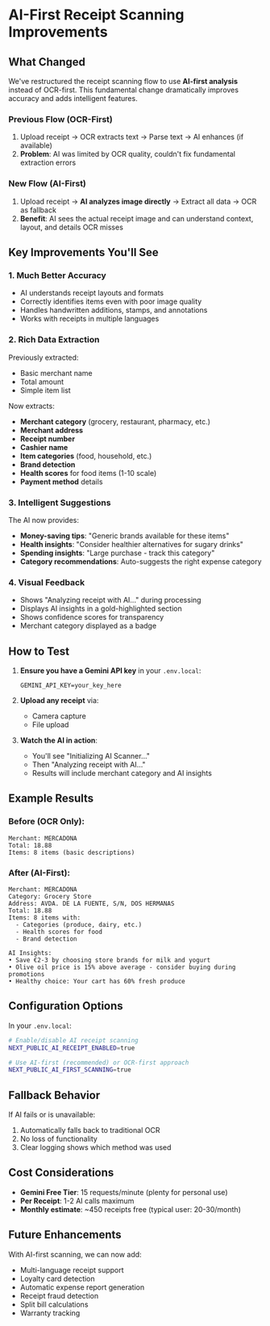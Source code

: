 # AI-First Receipt Scanning Improvements

## What Changed

We've restructured the receipt scanning flow to use **AI-first analysis** instead of OCR-first. This fundamental change dramatically improves accuracy and adds intelligent features.

### Previous Flow (OCR-First)
1. Upload receipt → OCR extracts text → Parse text → AI enhances (if available)
2. **Problem**: AI was limited by OCR quality, couldn't fix fundamental extraction errors

### New Flow (AI-First)
1. Upload receipt → **AI analyzes image directly** → Extract all data → OCR as fallback
2. **Benefit**: AI sees the actual receipt image and can understand context, layout, and details OCR misses

## Key Improvements You'll See

### 1. **Much Better Accuracy**
- AI understands receipt layouts and formats
- Correctly identifies items even with poor image quality
- Handles handwritten additions, stamps, and annotations
- Works with receipts in multiple languages

### 2. **Rich Data Extraction**
Previously extracted:
- Basic merchant name
- Total amount
- Simple item list

Now extracts:
- **Merchant category** (grocery, restaurant, pharmacy, etc.)
- **Merchant address**
- **Receipt number**
- **Cashier name**
- **Item categories** (food, household, etc.)
- **Brand detection**
- **Health scores** for food items (1-10 scale)
- **Payment method** details

### 3. **Intelligent Suggestions**
The AI now provides:
- **Money-saving tips**: "Generic brands available for these items"
- **Health insights**: "Consider healthier alternatives for sugary drinks"
- **Spending insights**: "Large purchase - track this category"
- **Category recommendations**: Auto-suggests the right expense category

### 4. **Visual Feedback**
- Shows "Analyzing receipt with AI..." during processing
- Displays AI insights in a gold-highlighted section
- Shows confidence scores for transparency
- Merchant category displayed as a badge

## How to Test

1. **Ensure you have a Gemini API key** in your `.env.local`:
   ```
   GEMINI_API_KEY=your_key_here
   ```

2. **Upload any receipt** via:
   - Camera capture
   - File upload

3. **Watch the AI in action**:
   - You'll see "Initializing AI Scanner..."
   - Then "Analyzing receipt with AI..."
   - Results will include merchant category and AI insights

## Example Results

### Before (OCR Only):
```
Merchant: MERCADONA
Total: 18.88
Items: 8 items (basic descriptions)
```

### After (AI-First):
```
Merchant: MERCADONA
Category: Grocery Store
Address: AVDA. DE LA FUENTE, S/N, DOS HERMANAS
Total: 18.88
Items: 8 items with:
  - Categories (produce, dairy, etc.)
  - Health scores for food
  - Brand detection

AI Insights:
• Save €2-3 by choosing store brands for milk and yogurt
• Olive oil price is 15% above average - consider buying during promotions
• Healthy choice: Your cart has 60% fresh produce
```

## Configuration Options

In your `.env.local`:
```bash
# Enable/disable AI receipt scanning
NEXT_PUBLIC_AI_RECEIPT_ENABLED=true

# Use AI-first (recommended) or OCR-first approach
NEXT_PUBLIC_AI_FIRST_SCANNING=true
```

## Fallback Behavior

If AI fails or is unavailable:
1. Automatically falls back to traditional OCR
2. No loss of functionality
3. Clear logging shows which method was used

## Cost Considerations

- **Gemini Free Tier**: 15 requests/minute (plenty for personal use)
- **Per Receipt**: 1-2 AI calls maximum
- **Monthly estimate**: ~450 receipts free (typical user: 20-30/month)

## Future Enhancements

With AI-first scanning, we can now add:
- Multi-language receipt support
- Loyalty card detection
- Automatic expense report generation
- Receipt fraud detection
- Split bill calculations
- Warranty tracking 